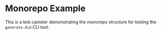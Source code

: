 # Monorepo Example

This is a test canister demonstrating the monorepo structure for testing the `generate-did` CLI tool. 